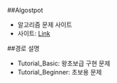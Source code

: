 ##Algostpot
- 알고리즘 문제 사이트
- 사이트: [Link](https://algospot.com/)

##경로 설명
- Tutorial_Basic: 왕초보급 구현 문제 
- Tutorial_Beginner: 초보용 문제
